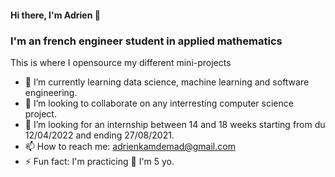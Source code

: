 #### Hi there, I'm Adrien 👋

### I'm an french engineer student in applied mathematics

This is where I opensource my different mini-projects

- 🌱 I’m currently learning data science, machine learning and software engineering.
- 👯 I’m looking to collaborate on any interresting computer science project.
- 🤔 I’m looking for an internship between 14 and 18 weeks starting from du 12/04/2022 and ending 27/08/2021.
- 📫 How to reach me: adrienkamdemad@gmail.com
- ⚡ Fun fact: I'm practicing 🥋 I'm 5 yo.
